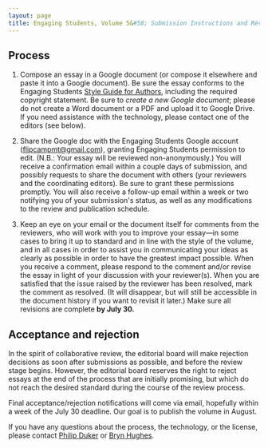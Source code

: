 ```yaml
---
layout: page
title: Engaging Students, Volume 5&#58; Submission Instructions and Review Process
---
```


## Process ## 

1. Compose an essay in a Google document (or compose it elsewhere and paste it into a Google document). Be sure the essay conforms to the Engaging Students [Style Guide for Authors](/es3style), including the required copyright statement. Be sure to *create a new Google document*; please do not create a Word document or a PDF and upload it to Google Drive. If you need assistance with the technology, please contact one of the editors (see below).

2. Share the Google doc with the Engaging Students Google account (flipcampmt@gmail.com), granting Engaging Students permission to edit. (N.B.: Your essay will be reviewed non-anonymously.) You will receive a confirmation email within a couple days of submission, and possibly requests to share the document with others (your reviewers and the coordinating editors). Be sure to grant these permissions promptly. You will also receive a follow-up email within a week or two notifying you of your submission's status, as well as any modifications to the review and publication schedule.

3. Keep an eye on your email or the document itself for comments from the reviewers, who will work with you to improve your essay—in some cases to bring it up to standard and in line with the style of the volume, and in all cases in order to assist you in communicating your ideas as clearly as possible in order to have the greatest impact possible. When you receive a comment, please respond to the comment and/or revise the essay in light of your discussion with your reviewer(s). When you are satisfied that the issue raised by the reviewer has been resolved, mark the comment as resolved. (It will disappear, but will still be accessible in the document history if you want to revisit it later.) Make sure all revisions are complete **by July 30.**

## Acceptance and rejection ##

In the spirit of collaborative review, the editorial board will make rejection decisions as soon after submissions as possible, and before the review stage begins. However, the editorial board reserves the right to reject essays at the end of the process that are initially promising, but which do not reach the desired standard during the course of the review process.

Final acceptance/rejection notifications will come via email, hopefully within a week of the July 30 deadline. Our goal is to publish the volume in August.

If you have any questions about the process, the technology, or the license, please contact [Philip Duker](phil.duker@gmail.com) or [Bryn Hughes](mailto:bryn.hughes@gmail.com).